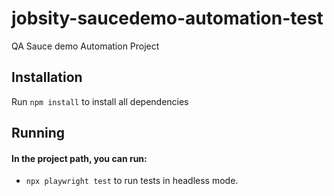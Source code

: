 # jobsity-saucedemo-automation-test
QA Sauce demo Automation Project


## Installation
Run `npm install` to install all dependencies

## Running
#### In the project path, you can run:
- `npx playwright test` to run tests in headless mode.